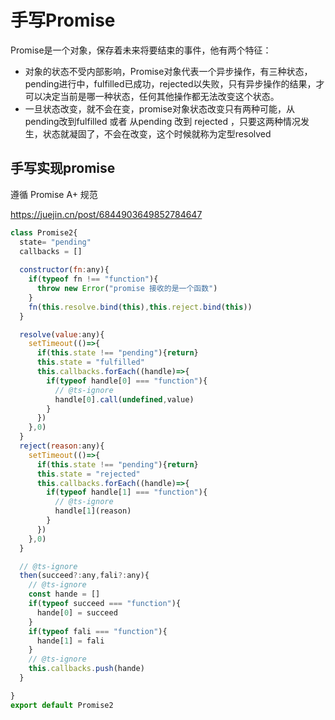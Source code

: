 # 手写Promise

Promise是一个对象，保存着未来将要结束的事件，他有两个特征：

- 对象的状态不受内部影响，Promise对象代表一个异步操作，有三种状态，pending进行中，fulfilled已成功，rejected以失败，只有异步操作的结果，才可以决定当前是哪一种状态，任何其他操作都无法改变这个状态。
- 一旦状态改变，就不会在变，promise对象状态改变只有两种可能，从pending改到fulfilled 或者 从pending 改到 rejected ，只要这两种情况发生，状态就凝固了，不会在改变，这个时候就称为定型resolved

## 手写实现promise

遵循 Promise  A+ 规范

https://juejin.cn/post/6844903649852784647

```javascript
class Promise2{
  state= "pending"
  callbacks = []
  
  constructor(fn:any){
    if(typeof fn !== "function"){
      throw new Error("promise 接收的是一个函数")
    }
    fn(this.resolve.bind(this),this.reject.bind(this))
  }

  resolve(value:any){
    setTimeout(()=>{
      if(this.state !== "pending"){return}
      this.state = "fulfilled"
      this.callbacks.forEach((handle)=>{
        if(typeof handle[0] === "function"){
          // @ts-ignore
          handle[0].call(undefined,value)
        }
      })
    },0)
  }
  reject(reason:any){
    setTimeout(()=>{
      if(this.state !== "pending"){return}
      this.state = "rejected"
      this.callbacks.forEach((handle)=>{
        if(typeof handle[1] === "function"){
          // @ts-ignore
          handle[1](reason)
        }
      })
    },0)
  }

  // @ts-ignore
  then(succeed?:any,fali?:any){
    // @ts-ignore
    const hande = []
    if(typeof succeed === "function"){
      hande[0] = succeed
    }
    if(typeof fali === "function"){
      hande[1] = fali
    }
    // @ts-ignore
    this.callbacks.push(hande)
  }

}
export default Promise2
```

